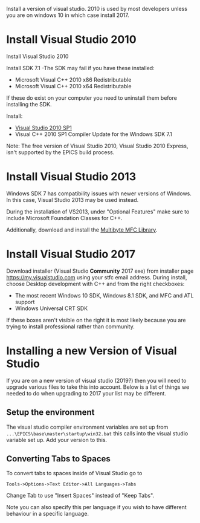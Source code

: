 Install a version of visual studio. 2010 is used by most developers unless you are on windows 10 in which case install 2017.

# Install Visual Studio 2010
Install Visual Studio 2010

Install SDK 7.1 
-The SDK may fail if you have these installed: 
* Microsoft Visual C++ 2010 x86 Redistributable
* Microsoft Visual C++ 2010 x64 Redistributable

If these do exist on your computer you need to uninstall them before installing the SDK.

Install: 
* [Visual Studio 2010 SP1](https://my.visualstudio.com/Downloads?q=visual%20studio%202010&pgroup=)
* Visual C++ 2010 SP1 Compiler Update for the Windows SDK 7.1

Note: The free version of Visual Studio 2010, Visual Studio 2010 Express, isn't supported by the EPICS build process.

# Install Visual Studio 2013
Windows SDK 7 has compatibility issues with newer versions of Windows. In this case, Visual Studio 2013 may be used instead.

During the installation of VS2013, under "Optional Features" make sure to include Microsoft Foundation Classes for C++.

Additionally, download and install the [Multibyte MFC Library](https://www.microsoft.com/en-us/download/details.aspx?id=40770).

# Install Visual Studio 2017

Download installer (Visual Studio **Community** 2017 exe) from installer page https://my.visualstudio.com using your stfc email address.
During install, choose Desktop development with C++ and from the right checkboxes: 
* The most recent Windows 10 SDK, Windows 8.1 SDK, and MFC and ATL support
* Windows Universal CRT SDK

If these boxes aren't visible on the right it is most likely because you are trying to install professional rather than community.
# Installing a new Version of Visual Studio

If you are on a new version of visual studio (2019?) then you will need to upgrade various files to take this into account. Below is a list of things we needed to do when upgrading to 2017 your list may be different.

## Setup the environment

The visual studio compiler environment variables are set up from `...\EPICS\base\master\startup\win32.bat` this calls into the visual studio variable set up. Add your version to this.

## Converting Tabs to Spaces

To convert tabs to spaces inside of Visual Studio go to

`Tools->Options->Text Editor->All Languages->Tabs`

Change Tab to use "Insert Spaces" instead of "Keep Tabs".

Note you can also specify this per language if you wish to have different behaviour in a specific language.